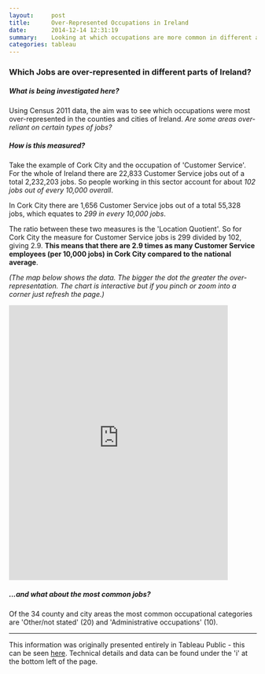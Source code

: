 ```yaml
---
layout:     post
title:      Over-Represented Occupations in Ireland
date:       2014-12-14 12:31:19
summary:    Looking at which occupations are more common in different areas of Ireland.
categories: tableau
---
```


### Which Jobs are over-represented in different parts of Ireland?

##### What is being investigated here?

Using Census 2011 data, the aim was to see which occupations were most over-represented in the counties and cities of Ireland. _Are some areas over-reliant on certain types of jobs?_

##### How is this measured?

Take the example of Cork City and the occupation of 'Customer Service'. For the whole of Ireland there are 22,833 Customer Service jobs out of a total 2,232,203 jobs. So people working in this sector account for about _102 jobs out of every 10,000 overall_.

In Cork City there are 1,656 Customer Service jobs out of a total 55,328 jobs, which equates to _299 in every 10,000 jobs_.

The ratio between these two measures is the 'Location Quotient'. So for Cork City the measure for Customer Service jobs is 299 divided by 102, giving 2.9. __This means that there are 2.9 times as many Customer Service employees (per 10,000 jobs) in Cork City compared to the national average__.

_(The map below shows the data. The bigger the dot the greater the over-representation. The chart is interactive but if you pinch or zoom into a corner just refresh the page.)_

<iframe
  style="border: 0px;"
  src="https://public.tableausoftware.com/views/OverRepresentedOccupationsinIreland_Blog/Dashboard2?%3AshowVizHome=no#3"
  scrolling="no"
  width="445px" height="560px">
</iframe>

##### ...and what about the most common jobs?

Of the 34 county and city areas the most common occupational categories are 'Other/not stated' (20) and 'Administrative occupations' (10).

---

This information was originally presented entirely in Tableau Public - this can be seen [here](http://public.tableausoftware.com/shared/NZYBYF4QT?:display_count=no). Technical details and data can be found under the 'i' at the bottom left of the page.